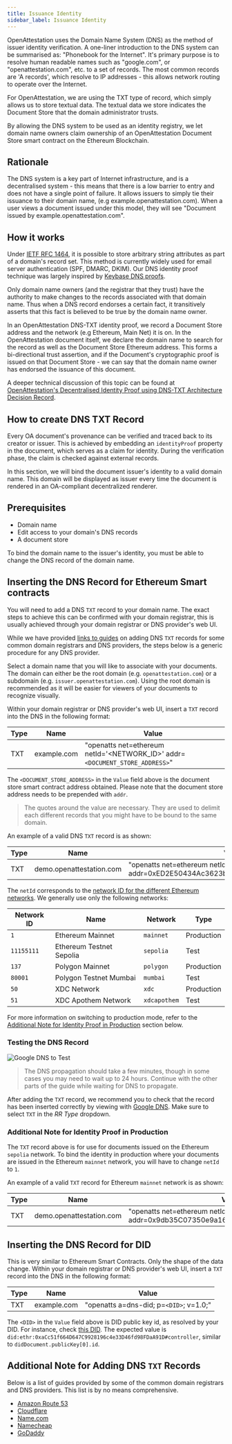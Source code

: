 ```yaml
---
title: Issuance Identity
sidebar_label: Issuance Identity
---
```


OpenAttestation uses the Domain Name System (DNS) as the method of issuer identity verification. A one-liner introduction to the DNS system can be summarised as: "Phonebook for the Internet". It's primary purpose is to resolve human readable names such as "google.com", or "openattestation.com", etc. to a set of records. The most common records are 'A records', which resolve to IP addresses - this allows network routing to operate over the Internet.

For OpenAttestation, we are using the TXT type of record, which simply allows us to store textual data. The textual data we store indicates the Document Store that the domain administrator trusts.

By allowing the DNS system to be used as an identity registry, we let domain name owners claim ownership of an OpenAttestation Document Store smart contract on the Ethereum Blockchain.

## Rationale

The DNS system is a key part of Internet infrastructure, and is a decentralised system - this means that there is a low barrier to entry and does not have a single point of failure. It allows issuers to simply tie their issuance to their domain name, (e.g example.openattestation.com). When a user views a document issued under this model, they will see "Document issued by example.openattestation.com".

## How it works

Under [IETF RFC 1464](https://tools.ietf.org/html/rfc1464), it is possible to store arbitrary string attributes as part of a domain's record set. This method is currently widely used for email server authentication (SPF, DMARC, DKIM). Our DNS identity proof technique was largely inspired by [Keybase DNS proofs](https://github.com/keybase/keybase-issues/issues/367).

Only domain name owners (and the registrar that they trust) have the authority to make changes to the records associated with that domain name. Thus when a DNS record endorses a certain fact, it transitively asserts that this fact is believed to be true by the domain name owner.

In an OpenAttestation DNS-TXT identity proof, we record a Document Store address and the network (e.g Ethereum, Main Net) it is on. In the OpenAttestation document itself, we declare the domain name to search for the record as well as the Document Store Ethereum address. This forms a bi-directional trust assertion, and if the Document's cryptographic proof is issued on that Document Store - we can say that the domain name owner has endorsed the issuance of this document.

A deeper technical discussion of this topic can be found at [OpenAttestation's Decentralised Identity Proof using DNS-TXT Architecture Decision Record](https://github.com/Open-Attestation/adr/blob/master/decentralized_identity_proof_DNS-TXT.md).

## How to create DNS TXT Record

Every OA document's provenance can be verified and traced back to its creator or issuer. This is achieved by embedding an `identityProof` property in the document, which serves as a claim for identity. During the verification phase, the claim is checked against external records.

In this section, we will bind the document issuer's identity to a valid domain name. This domain will be displayed as issuer every time the document is rendered in an OA-compliant decentralized renderer.

## Prerequisites

- Domain name
- Edit access to your domain's DNS records
- A document store

To bind the domain name to the issuer's identity, you must be able to change the DNS record of the domain name.

## Inserting the DNS Record for Ethereum Smart contracts

You will need to add a DNS `TXT` record to your domain name. The exact steps to achieve this can be confirmed with your domain registrar, this is usually achieved through your domain registrar or DNS provider's web UI.

While we have provided [links to guides](#additional-note-for-adding-dns-txt-records) on adding DNS `TXT` records for some common domain registrars and DNS providers, the steps below is a generic procedure for any DNS provider.

Select a domain name that you will like to associate with your documents. The domain can either be the root domain (e.g. `openattestation.com`) or a subdomain (e.g. `issuer.openattestation.com`). Using the root domain is recommended as it will be easier for viewers of your documents to recognize visually.

Within your domain registrar or DNS provider's web UI, insert a `TXT` record into the DNS in the following format:

| Type | Name        | Value                                                           |
| ---- | ----------- | --------------------------------------------------------------- |
| TXT  | example.com | "openatts net=ethereum netId='<NETWORK_ID>' addr=`<DOCUMENT_STORE_ADDRESS>`" |

The `<DOCUMENT_STORE_ADDRESS>` in the `Value` field above is the document store smart contract address obtained. Please note that the document store address needs to be prepended with `addr`.

> The quotes around the value are necessary. They are used to delimit each different records that you might have to be bound to the same domain.

An example of a valid DNS `TXT` record is as shown:

| Type | Name                     | Value                                                                           |
| ---- | ------------------------ | ------------------------------------------------------------------------------- |
| TXT  | demo.openattestation.com | "openatts net=ethereum netId=11155111 addr=0xED2E50434Ac3623bAD763a35213DAD79b43208E4" |

The `netId` corresponds to the [network ID for the different Ethereum networks](https://chainid.network/). We generally use only the following networks:

| Network ID | Name                     | Network      | Type       |
| ---------- | ------------------------ | ------------ | ---------- |
| `1`        | Ethereum Mainnet         | `mainnet`    | Production |
| `11155111` | Ethereum Testnet Sepolia | `sepolia`    | Test       |
| `137`      | Polygon Mainnet          | `polygon`    | Production |
| `80001`    | Polygon Testnet Mumbai   | `mumbai`     | Test       |
| `50`       | XDC Network              | `xdc`        | Production |
| `51`       | XDC Apothem Network      | `xdcapothem` | Test       |


For more information on switching to production mode, refer to the [Additional Note for Identity Proof in Production](#additional-note-for-identity-proof-in-production) section below.

### Testing the DNS Record

![Google DNS to Test](/docs/developer-section/quickstart/configuring-dns/google-dns.png)

> The DNS propagation should take a few minutes, though in some cases you may need to wait up to 24 hours. Continue with the other parts of the guide while waiting for DNS to propagate.

After adding the `TXT` record, we recommend you to check that the record has been inserted correctly by viewing with [Google DNS](https://dns.google.com/). Make sure to select `TXT` in the _RR Type_ dropdown.

### Additional Note for Identity Proof in Production

The `TXT` record above is for use for documents issued on the Ethereum `sepolia` network. To bind the identity in production where your documents are issued in the Ethereum `mainnet` network, you will have to change `netId` to `1`.

An example of a valid `TXT` record for Ethereum `mainnet` network is as shown:

| Type | Name                     | Value                                                                           |
| ---- | ------------------------ | ------------------------------------------------------------------------------- |
| TXT  | demo.openattestation.com | "openatts net=ethereum netId=1 addr=0x9db35C07350e9a16C828dAda37fd9c2923c75812" |

## Inserting the DNS Record for DID

This is very similar to Ethereum Smart Contracts. Only the shape of the data change.
Within your domain registrar or DNS provider's web UI, insert a `TXT` record into the DNS in the following format:

| Type | Name        | Value                                   |
| ---- | ----------- | --------------------------------------- |
| TXT  | example.com | "openatts a=dns-did; p=`<DID>`; v=1.0;" |

The `<DID>` in the `Value` field above is DID public key id, as resolved by your DID. For instance, check [this DID](https://dev.uniresolver.io/1.0/identifiers/did:ethr:0xaCc51f664D647C9928196c4e33D46fd98FDaA91D). The expected value is `did:ethr:0xaCc51f664D647C9928196c4e33D46fd98FDaA91D#controller`, similar to `didDocument.publicKey[0].id`.

## Additional Note for Adding DNS `TXT` Records

Below is a list of guides provided by some of the common domain registrars and DNS providers. This list is by no means comprehensive.

- [Amazon Route 53](https://docs.aws.amazon.com/ses/latest/DeveloperGuide/dns-txt-records.html)
- [Cloudflare](https://support.cloudflare.com/hc/en-us/articles/360019093151-Managing-DNS-records-in-Cloudflare)
- [Name.com](https://www.name.com/support/articles/115004972547-Adding-a-TXT-Record)
- [Namecheap](https://www.namecheap.com/support/knowledgebase/article.aspx/317/2237/how-do-i-add-txtspfdkimdmarc-records-for-my-domain)
- [GoDaddy](https://sg.godaddy.com/help/add-a-txt-record-19232)
